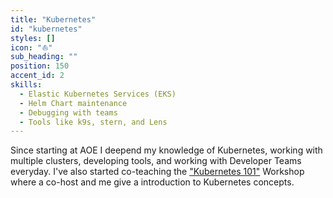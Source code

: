 ```yaml
---
title: "Kubernetes"
id: "kubernetes"
styles: []
icon: "⛵️"
sub_heading: ""
position: 150
accent_id: 2
skills:
  - Elastic Kubernetes Services (EKS)
  - Helm Chart maintenance
  - Debugging with teams
  - Tools like k9s, stern, and Lens
---
```


Since starting at AOE I deepend my knowledge of Kubernetes, working with multiple clusters, developing tools, and working with Developer Teams everyday. I've also started co-teaching the ["Kubernetes 101"](https://www.aoe.com/en/academy/cloud-devops/kubernetes-101.html) Workshop where a co-host and me give a introduction to Kubernetes concepts. 